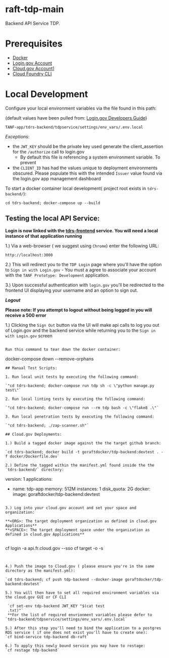 # raft-tdp-main

Backend API Service TDP.

# Prerequisites

- [Docker](https://docs.docker.com/docker-for-mac/install/)  
- [Login.gov Account](https://login.gov/)
- [Cloud.gov Account](https://cloud.gov/)]
- [Cloud Foundry CLI](https://docs.cloudfoundry.org/cf-cli/install-go-cli.html)

# Local Development

Configure your local environment variables via the file found in this path:

(default values have been pulled from: [Login.gov Developers Guide](https://developers.login.gov/oidc/))


`TANF-app/tdrs-backend/tdpservice/settings/env_vars/.env.local`

_Exceptions_:

- the `JWT_KEY` should be the private key used generate the client_assertion for the `/authorize` call to login.gov 
   - By default  this file is referencing a system environment variable. To prevent
- the `CLIENT_ID` has had the values unique to deployment environments obscured. Please populate this with the intended `Issuer` value found via the login.gov app management dashboard


To start a docker container local development( project root exists in `tdrs-backend/`):
```
cd tdrs-backend; docker-compose up --build
```

## Testing the local API Service:

**Login is now linked with the [tdrs-frontend](../tdrs-frontend/README.md) service. You will need a local instance of that application running**


1.) Via a web-browser ( we suggest using `Chrome`) enter the following URL:
```
http://localhost:3000
```

2.) This will redirect you to the `TDP Login` page where you'll have the option to `Sign in with Login.gov`
    - You must a agree to associate your account with the `TANF Prototype: Development` application.

3.) Upon successful authentication with `login.gov` you'll be redirected to the frontend UI displaying your username and an option to sign out.

**_Logout_**

**Please note: If you attempt to logout without being logged in you will receive a 500 error**

1.) Clicking the `Sign Out` button via the UI will make api calls to log you out of Login.gov and the backend service while returning you to the `Sign in with Login.gov` screen
```

Run this command to tear down the docker container:
```
docker-compose down --remove-orphans
```
## Manual Test Scripts:

1. Run local unit tests by executing the following command:

`"cd tdrs-backend; docker-compose run tdp sh -c \"python manage.py test\"`

2. Run local linting tests by executing the following command:

`"cd tdrs-backend; docker-compose run --rm tdp bash -c \"flake8 .\"`

3. Run local penetration tests by executing the following command:

`"cd tdrs-backend; ./zap-scanner.sh"`

## Cloud.gov Deployments:

1.) Build a tagged docker image against the the target github branch:

`cd tdrs-backend; docker build -t goraftdocker/tdp-backend:devtest . -f docker/Dockerfile.dev`

2.) Define the tagged within the manifest.yml found inside the the `tdrs-backend/` directory:

```
version: 1
applications:
- name: tdp-app
  memory: 512M
  instances: 1
  disk_quota: 2G
  docker:
    image: goraftdocker/tdp-backend:devtest
```

3.) Log into your cloud.gov account and set your space and organization:

**<ORG>: The target deployment organization as defined in cloud.gov Applications**
**<SPACE>: The target deployment space under the organization as defined in cloud.gov Applications**


```
cf login -a api.fr.cloud.gov --sso
cf target -o <ORG> -s <SPACE>
```


4.) Push the image to Cloud.gov ( please ensure you're in the same directory as the manifest.yml): 

`cd tdrs-backend; cf push tdp-backend --docker-image goraftdocker/tdp-backend:devtest`

5.) You will then have to set all required environment variables via the cloud.gov GUI or CF CLI

 `cf set-env tdp-backend JWT_KEY "$(cat test
 .txt)"`
 **For the list of required envrionment variables please defer to `tdrs-backend/tdpservice/settings/env_vars/.env.local`

5.) After this step you'll need to bind the application to a postgres RDS service ( if one does not exist you'll have to create one): 
`cf bind-service tdp-backend db-raft`

6.) To apply this newly bound service you may have to restage:
`cf restage tdp-backend`

